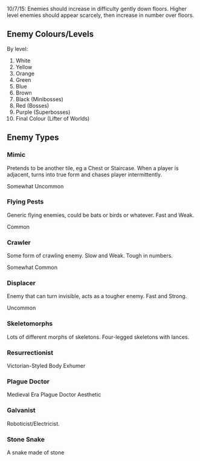10/7/15: Enemies should increase in difficulty gently down floors. Higher level enemies should appear scarcely, then increase in number over floors.

## Enemy Colours/Levels ##

By level:
  1. White
  1. Yellow
  1. Orange
  1. Green
  1. Blue
  1. Brown
  1. Black (Minibosses)
  1. Red (Bosses)
  1. Purple (Superbosses)
  1. Final Colour (Lifter of Worlds)

## Enemy Types ##

### Mimic ###
Pretends to be another tile, eg a Chest or Staircase. When a player is adjacent, turns into true form and chases player intermittently.

Somewhat Uncommon

### Flying Pests ###
Generic flying enemies, could be bats or birds or whatever.
Fast and Weak.

Common

### Crawler ###
Some form of crawling enemy.
Slow and Weak. Tough in numbers.

Somewhat Common

### Displacer ###
Enemy that can turn invisible, acts as a tougher enemy.
Fast and Strong.

Uncommon

### Skeletomorphs ###
Lots of different morphs of skeletons. Four-legged skeletons with lances.

### Resurrectionist ###
Victorian-Styled Body Exhumer

### Plague Doctor ###
Medieval Era Plague Doctor Aesthetic

### Galvanist ###
Roboticist/Electricist.

### Stone Snake ###
A snake made of stone
